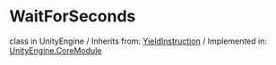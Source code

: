 # WaitForSeconds
class in UnityEngine
 / Inherits from: <a href="https://docs.unity3d.com/6000.2/Documentation/ScriptReference/YieldInstruction.html">YieldInstruction</a> / Implemented in: <a href="https://docs.unity3d.com/6000.2/Documentation/ScriptReference/UnityEngine.CoreModule.html">UnityEngine.CoreModule</a>
